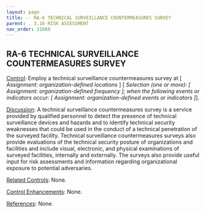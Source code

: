 ```yaml
---
layout: page
title: -- RA-6 TECHNICAL SURVEILLANCE COUNTERMEASURES SURVEY 
parent: . 3.16 RISK ASSESSMENT
nav_order: 31660
---
```


## RA-6 TECHNICAL SURVEILLANCE COUNTERMEASURES SURVEY

<ins>Control</ins>: Employ a technical surveillance countermeasures survey at [ _Assignment: organization-defined locations_ ] [ _Selection (one or more): [ Assignment: organization-defined frequency ]; when the following events or indicators occur: [ Assignment: organization-defined events or indicators ]_].
   
<ins>Discussion</ins>: A technical surveillance countermeasures survey is a service provided by qualified personnel to detect the presence of technical surveillance devices and hazards and to identify technical security weaknesses that could be used in the conduct of a technical penetration of the surveyed facility. Technical surveillance countermeasures surveys also provide evaluations of the technical security posture of organizations and facilities and include visual, electronic, and physical examinations of surveyed facilities, internally and externally. The surveys also provide useful input for risk assessments and information regarding organizational exposure to potential adversaries.

<ins>Related Controls</ins>: None.

<ins>Control Enhancements</ins>: None.

<ins>References</ins>: None.
   

